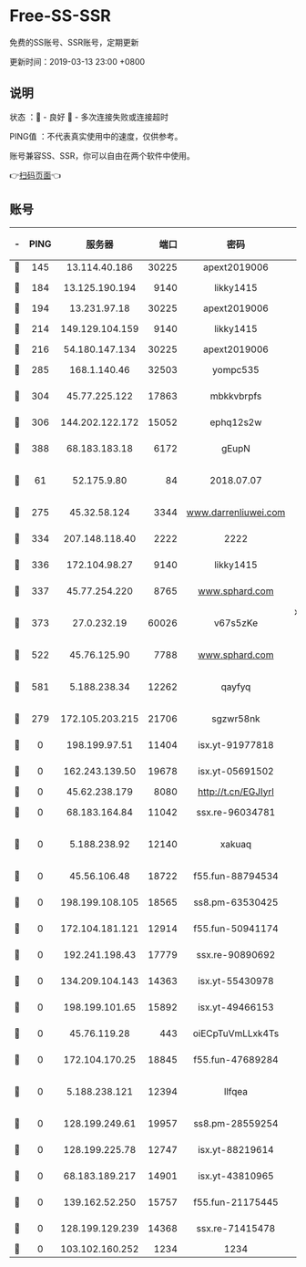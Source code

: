 # Free-SS-SSR

免费的SS账号、SSR账号，定期更新

更新时间：2019-03-13 23:00 +0800

## 说明

状态     ：🙂 - 良好 🙁 - 多次连接失败或连接超时

PING值   ：不代表真实使用中的速度，仅供参考。

账号兼容SS、SSR，你可以自由在两个软件中使用。

👉[扫码页面](https://liesauer.github.io/Free-SS-SSR/)👈

## 账号

|-|PING|服务器|端口|密码|加密方式|区域|
|:----:|:----:|:-----:|-----:|:----:|:----:|:----:|
|🙂|145|13.114.40.186|30225|apext2019006|chacha20|JP|
|🙂|184|13.125.190.194|9140|likky1415|aes-256-cfb|KR|
|🙂|194|13.231.97.18|30225|apext2019006|chacha20|JP|
|🙂|214|149.129.104.159|9140|likky1415|aes-256-cfb|HK|
|🙂|216|54.180.147.134|30225|apext2019006|chacha20|KR|
|🙂|285|168.1.140.46|32503|yompc535|aes-256-cfb|AU|
|🙂|304|45.77.225.122|17863|mbkkvbrpfs|aes-256-cfb|GB|
|🙂|306|144.202.122.172|15052|ephq12s2w|aes-256-cfb|US|
|🙂|388|68.183.183.18|6172|gEupN|aes-256-cfb|SG|
|🙂|61|52.175.9.80|84|2018.07.07|chacha20-ietf-poly1305|HK|
|🙂|275|45.32.58.124|3344|www.darrenliuwei.com|aes-256-cfb|JP|
|🙂|334|207.148.118.40|2222|2222|aes-256-cfb|SG|
|🙂|336|172.104.98.27|9140|likky1415|aes-256-cfb|JP|
|🙂|337|45.77.254.220|8765|www.sphard.com|aes-256-cfb|SG|
|🙂|373|27.0.232.19|60026|v67s5zKe|xchacha20-ietf-poly1305|HK|
|🙂|522|45.76.125.90|7788|www.sphard.com|aes-256-cfb|AU|
|🙂|581|5.188.238.34|12262|qayfyq|chacha20-ietf-poly1305|BR|
|🙁|279|172.105.203.215|21706|sgzwr58nk|aes-256-cfb|JP|
|🙁|0|198.199.97.51|11404|isx.yt-91977818|aes-256-cfb|US|
|🙁|0|162.243.139.50|19678|isx.yt-05691502|aes-256-cfb|US|
|🙁|0|45.62.238.179|8080|http://t.cn/EGJIyrl|rc4-md5|CA|
|🙁|0|68.183.164.84|11042|ssx.re-96034781|aes-256-cfb|US|
|🙁|0|5.188.238.92|12140|xakuaq|chacha20-ietf-poly1305|BR|
|🙁|0|45.56.106.48|18722|f55.fun-88794534|aes-256-cfb|US|
|🙁|0|198.199.108.105|18565|ss8.pm-63530425|aes-256-cfb|US|
|🙁|0|172.104.181.121|12914|f55.fun-50941174|aes-256-cfb|SG|
|🙁|0|192.241.198.43|17779|ssx.re-90890692|aes-256-cfb|US|
|🙁|0|134.209.104.143|14363|isx.yt-55430978|aes-256-cfb|SG|
|🙁|0|198.199.101.65|15892|isx.yt-49466153|aes-256-cfb|US|
|🙁|0|45.76.119.28|443|oiECpTuVmLLxk4Ts|aes-256-cfb|AU|
|🙁|0|172.104.170.25|18845|f55.fun-47689284|aes-256-cfb|SG|
|🙁|0|5.188.238.121|12394|llfqea|chacha20-ietf-poly1305|BR|
|🙁|0|128.199.249.61|19957|ss8.pm-28559254|aes-256-cfb|SG|
|🙁|0|128.199.225.78|12747|isx.yt-88219614|aes-256-cfb|SG|
|🙁|0|68.183.189.217|14901|isx.yt-43810965|aes-256-cfb|SG|
|🙁|0|139.162.52.250|15757|f55.fun-21175445|aes-256-cfb|SG|
|🙁|0|128.199.129.239|14368|ssx.re-71415478|aes-256-cfb|SG|
|🙁|0|103.102.160.252|1234|1234|rc4-md5|JP|
